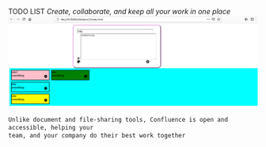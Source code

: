 
TODO LIST
*Create, collaborate, and keep all your work in one place*
![Image of Yaktocat](./images/readmeimg.png)

```
Unlike document and file-sharing tools, Confluence is open and accessible, helping your
team, and your company do their best work together
```
